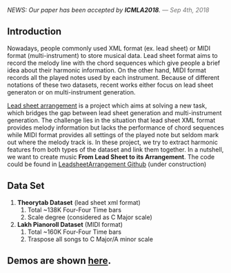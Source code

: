 <p style="color:#222;">
  <em>NEWS: Our paper has been accepted by <strong>ICMLA2018</strong>.<span style="color:#727272"> &mdash; Sep 4th, 2018</span></em>
</p>

## Introduction
Nowadays, people commonly used XML format (ex. lead sheet) or MIDI format (multi-instrument) to store musical data. Lead sheet format aims to record the melody line with the chord sequences which give people a brief idea about their harmonic information. On the other hand, MIDI format records all the played notes used by each instrument. Because of different notations of these two datasets, recent works either focus on lead sheet generaton or on multi-instrument generation.

[Lead sheet arrangement](https://liuhaumin.github.io/LeadsheetArrangement/) is a project which aims at solving a new task, which bridges the gap between lead sheet generation and multi-instrument generation. The challenge lies in the situation that lead sheet XML format provides melody information but lacks the performance of chord sequences while MIDI format provides all settings of the played note but seldom mark out where the melody track is. In these project, we try to extract harmonic features from both types of the dataset and link them together. In a nutshell, we want to create music **From Lead Sheet to its Arrangement**. The code could be found in [LeadsheetArrangement Github](https://github.com/liuhaumin/LeadsheetArrangement) (under construction)

## Data Set
1. **Theorytab Dataset** (lead sheet xml format)
    1. Total ~138K Four-Four Time bars
    1. Scale degree (considered as C Major scale)
1. **Lakh Pianoroll Dataset** (MIDI format)
    1. Total ~160K Four-Four Time bars
    1. Traspose all songs to C Major/A minor scale

## Demos are shown [here](https://liuhaumin.github.io/LeadsheetArrangement/results).

